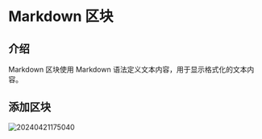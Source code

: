 # Markdown 区块

## 介绍

Markdown 区块使用 Markdown 语法定义文本内容，用于显示格式化的文本内容。

## 添加区块

![20240421175040](https://static-docs.nocobase.com/20240421175040.gif)
